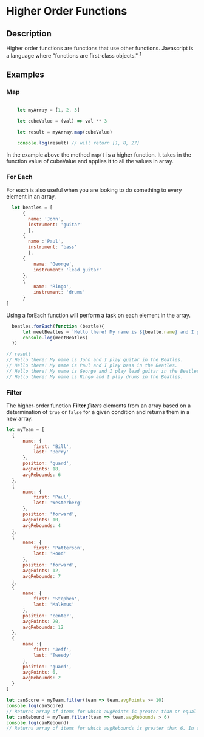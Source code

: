 # Higher Order Functions

## Description

Higher order functions are functions that use other functions. Javascript is a language where "functions are first-class objects." <sup>[1][1]</sup>

## Examples  

### Map
```javascript
    
    let myArray = [1, 2, 3]

    let cubeValue = (val) => val ** 3

    let result = myArray.map(cubeValue)

    console.log(result) // will return [1, 8, 27]
```

In the example above the method `map()` is a higher function. It takes in the function value of cubeValue and applies it to all the values in array.

[1]: https://developer.mozilla.org/en-US/docs/Web/JavaScript/Reference/Functions

### For Each  
For each is also useful when you are looking to do something to every element in an array. 
```js
  let beatles = [
      {
        name: 'John',
        instrument: 'guitar'
        },       
      {
        name :'Paul',
        instrument: 'bass'
        },
      {
          name: 'George',
          instrument: 'lead guitar'
      },
      {
          name: 'Ringo',
          instrument: 'drums'
      }
]
```
Using a forEach function will perform a task on each element in the array. 
```js
  beatles.forEach(function (beatle){
      let meetBeatles = `Hello there! My name is ${beatle.name} and I play ${beatle.instrument} in The Beatles.`
      console.log(meetBeatles)
  })

// result
// Hello there! My name is John and I play guitar in the Beatles.
// Hello there! My name is Paul and I play bass in the Beatles.
// Hello there! My name is George and I play lead guitar in the Beatles.
// Hello there! My name is Ringo and I play drums in the Beatles.
```

### Filter
The higher-order function **Filter** *filters* elements from an array based on a determination of ```true``` or ```false``` for a given condition and returns them in a new array. 
```js
let myTeam = [
  {
      name: {
          first: 'Bill',
          last: 'Berry'
      },
      position: 'guard',
      avgPoints: 18,
      avgRebounds: 6
  },
  {
      name: {
          first: 'Paul',
          last: 'Westerberg'
      },
      position: 'forward',
      avgPoints: 10,
      avgRebounds: 4
  },
  {
      name: {
          first: 'Patterson',
          last: 'Hood'
      },
      position: 'forward',
      avgPoints: 12,
      avgRebounds: 7
  },
  {
      name: {
          first: 'Stephen',
          last: 'Malkmus'
      },
      position: 'center',
      avgPoints: 20,
      avgRebounds: 12
  },
  {
      name :{
          first: 'Jeff',
          last: 'Tweedy'
      },
      position: 'guard',
      avgPoints: 6,
      avgRebounds: 2
  }
]

let canScore = myTeam.filter(team => team.avgPoints >= 10)
console.log(canScore)
// Returns array of items for which avgPoints is greater than or equal to 10. In this case it is 4 items.
let canRebound = myTeam.filter(team => team.avgRebounds > 6)
console.log(canRebound)
// Returns array of items for which avgRebounds is greater than 6. In this case it is 2 items.
```